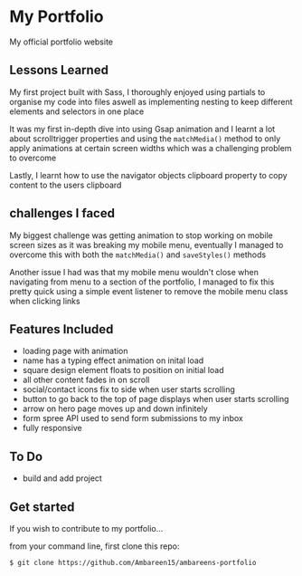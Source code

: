 # My Portfolio
My official portfolio website

## Lessons Learned
My first project built with Sass, I thoroughly enjoyed using partials to organise my code into files aswell as implementing nesting to keep different elements and selectors in one place

It was my first in-depth dive into using Gsap animation and I learnt a lot about scrolltrigger properties and using the `matchMedia()` method to only apply animations at certain screen widths which was a challenging problem to overcome

Lastly, I learnt how to use the navigator objects clipboard property to copy content to the users clipboard

## challenges I faced
My biggest challenge was getting animation to stop working on mobile screen sizes as it was breaking my mobile menu, eventually I managed to overcome this with both the `matchMedia()` and `saveStyles()` methods

Another issue I had was that my mobile menu wouldn't close when navigating from menu to a section of the portfolio, I managed to fix this pretty quick using a simple event listener to remove the mobile menu class when clicking links

## Features Included
* loading page with animation
* name has a typing effect animation on inital load
* square design element floats to position on initial load
* all other content fades in on scroll
* social/contact icons fix to side when user starts scrolling
* button to go back to the top of page displays when user starts scrolling
* arrow on hero page moves up and down infinitely
* form spree API used to send form submissions to my inbox
* fully responsive

## To Do
* build and add project

## Get started
If you wish to contribute to my portfolio...

from your command line, first clone this repo:

`$ git clone https://github.com/Ambareen15/ambareens-portfolio`

